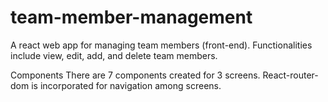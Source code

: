 # team-member-management

A react web app for managing team members (front-end).
Functionalities include view, edit, add, and delete team members.

Components
There are 7 components created for 3 screens.
React-router-dom is incorporated for navigation among screens.
